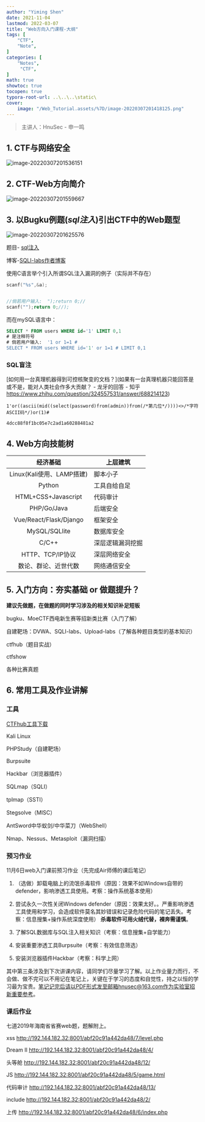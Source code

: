 ```yaml
---
author: "Yiming Shen"
date: 2021-11-04
lastmod: 2022-03-07
title: "Web方向入门课程-大纲"
tags: [
    "CTF",
    "Note",
]
categories: [
    "Notes",
     "CTF",
]
math: true
showtoc: true
tocopen: true
typora-root-url: ..\..\..\static\
cover:
    image: "/Web_Tutorial.assets/%7D/image-20220307201418125.png"
---
```


> 主讲人：HnuSec - 申一鸣

## 1. CTF与网络安全

![image-20220307201536151](/Web_Tutorial.assets/%7D/image-20220307201536151.png)

## 2. CTF-Web方向简介

![image-20220307201559667](/Web_Tutorial.assets/%7D/image-20220307201559667.png)

## 3. 以Bugku例题(*sql注入*)引出CTF中的Web题型

![image-20220307201625576](/Web_Tutorial.assets/%7D/image-20220307201625576.png)

题目- [sql注入](https://ctf.bugku.com/challenges/detail/id/112.html)

博客-[SQLI-labs作者博客](http://dummy2dummies.blogspot.com/2012/06/sqli-lab-series-part2.html)

使用C语言举个引入所谓SQL注入漏洞的例子（实际并不存在）

``` c
scanf("%s",&a);


//倘若用户输入:  ");return 0;//
scanf("");return 0;//);
```

而在mySQL语言中：

```sql
SELECT * FROM users WHERE id='1' LIMIT 0,1
# 是注释符号
# 倘若用户输入:  '1 or 1=1 #
SELECT * FROM users WHERE id='1' or 1=1 # LIMIT 0,1
```

### SQL盲注

[如何用一台真理机器得到可控核聚变的文档？](如果有一台真理机器只能回答是或不是，能对人类社会作多大贡献？ - 龙牙的回答 - 知乎 https://www.zhihu.com/question/324557531/answer/688214123)



```mysql
1'or((ascii(mid((select(password)from(admin))from(/*第几位*/))))<>/*字符ASCII码*/)or(1)#
```

`4dcc88f8f1bc05e7c2ad1a60288481a2`



## 4. Web方向技能树

|         经济基础          | 上层建筑         |
| :-----------------------: | ---------------- |
| Linux(Kali使用、LAMP搭建) | 脚本小子         |
|          Python           | 工具自给自足     |
|    HTML+CSS+Javascript    | 代码审计         |
|        PHP/Go/Java        | 后端安全         |
|  Vue/React/Flask/Django   | 框架安全         |
|       MySQL/SQLlite       | 数据库安全       |
|           C/C++           | 深层逻辑漏洞挖掘 |
|     HTTP、TCP/IP协议      | 深层网络安全     |
|   数论、群论、近世代数    | 网络通信安全     |



## 5. 入门方向：夯实基础 or 做题提升？

**建议先做题，在做题的同时学习涉及的相关知识补足短板**

bugku、MoeCTF西电新生赛等招新类比赛（入门了解）

自建靶场：DVWA、SQLI-labs、Upload-labs（了解各种题目类型的基本知识）

ctfhub（题目实战）

ctfshow

各种比赛真题

## 6. 常用工具及作业讲解

### 工具

[CTFhub工具下载](https://www.ctfhub.com/#/tools)

Kali Linux

PHPStudy（自建靶场）

Burpsuite

Hackbar（浏览器插件）

SQLmap（SQLI）

tplmap（SSTI）

Stegsolve（MISC）

AntSword中华蚁剑/中华菜刀（WebShell）

Nmap、Nessus、Metasploit（漏洞扫描）

### 预习作业 

11月6日web入门课前预习作业（先完成Air师傅的课后笔记）

1. （选做）卸载电脑上的流氓杀毒软件（原因：效果不如Windows自带的defender，影响渗透工具使用。考察：操作系统基本使用）

2. 尝试永久一次性关闭Windows defender（原因：效果太好。。严重影响渗透工具使用和学习，会造成软件莫名其妙错误和记录危险代码的笔记丢失。考察：信息搜集+操作系统深度使用）
**杀毒软件可用火绒代替，裸奔需谨慎**。

3. 了解SQL数据库与SQL注入相关知识（考察：信息搜集+自学能力）

4. 安装重要渗透工具Burpsuite（考察：有效信息筛选）

5. 安装浏览器插件Hackbar（考察：科学上网）

其中第三条涉及到下次讲课内容，请同学们尽量学习了解。以上作业量力而行，不会做、做不完可以不用记在笔记上，关键在于学习的态度和自觉性，持之以恒的学习最为宝贵。笔记记完后请以PDF形式发至邮箱hnusec@163.com作为实验室招新重要参考。

### 课后作业

七道2019年海南省省赛web题，题解附上。

xss
http://192.144.182.32:8001/abf20c91a442da48/7/level.php

Dream II
http://192.144.182.32:8001/abf20c91a442da48/4/

头等舱
http://192.144.182.32:8001/abf20c91a442da48/12/

JS 
http://192.144.182.32:8001/abf20c91a442da48/5/game.html

代码审计
http://192.144.182.32:8001/abf20c91a442da48/13/

include
http://192.144.182.32:8001/abf20c91a442da48/2/

上传
http://192.144.182.32:8001/abf20c91a442da48/6/index.php
